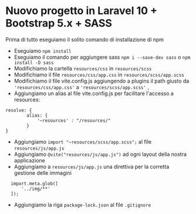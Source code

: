 # Nuovo progetto in Laravel 10 + Bootstrap 5.x + SASS

Prima di tutto eseguiamo il solito comando di installazione di npm

- Eseguiamo `npm install`
- Eseguiamo il comando per aggiungere sass `npm i --save-dev sass` o  `npm install -D sass`
- Modifichiamo la cartella `resources/css` in `resources/scss` 
- Modifichiamo il file `resources/css/app.css` in `resources/scss/app.scss` 
- Modifichiamo il file vite.config.js aggiungendo a plugins il path giusto da `'resources/css/app.css'` a `'resources/scss/app.scss'` ,
- Aggiungiamo un alias al file vite.config.js per facilitare l'accesso a resources:
```
resolve: {
        alias: {
            '~resources' : "/resources/"
        }
} 
```
- Aggiungiamo `import "~resources/scss/app.scss";` al file  `resources/js/app.js`
- Aggiungiamo `@vite("resources/js/app.js")` ad ogni layout della nostra applicazione
- Aggiungiamo a `resources/js/app.js` una direttiva per la corretta gestione delle immagini
```
  import.meta.glob([
      '../img/**'
  ]);
```
- Aggiungiamo la riga `package-lock.json` al file `.gitignore`

